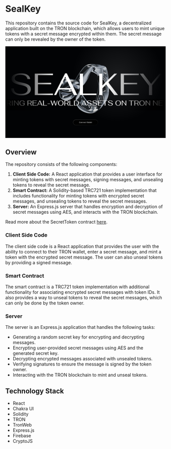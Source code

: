 # SealKey

This repository contains the source code for SealKey, a decentralized application built on the TRON blockchain, which allows users to mint unique tokens with a secret message encrypted within them. The secret message can only be revealed by the owner of the token.

![](/frontend/public/landing.png)

## Overview

The repository consists of the following components:

1. **Client Side Code:** A React application that provides a user interface for minting tokens with secret messages, signing messages, and unsealing tokens to reveal the secret message.
2. **Smart Contract:** A Solidity-based TRC721 token implementation that includes functionality for minting tokens with encrypted secret messages, and unsealing tokens to reveal the secret messages.
3. **Server:** An Express.js server that handles encryption and decryption of secret messages using AES, and interacts with the TRON blockchain.

Read more about the SecretToken contract [here](/tronbox/README.md).

### Client Side Code

The client side code is a React application that provides the user with the ability to connect to their TRON wallet, enter a secret message, and mint a token with the encrypted secret message. The user can also unseal tokens by providing a signed message.

### Smart Contract

The smart contract is a TRC721 token implementation with additional functionality for associating encrypted secret messages with token IDs. It also provides a way to unseal tokens to reveal the secret messages, which can only be done by the token owner.

### Server

The server is an Express.js application that handles the following tasks:

- Generating a random secret key for encrypting and decrypting messages.
- Encrypting user-provided secret messages using AES and the generated secret key.
- Decrypting encrypted messages associated with unsealed tokens.
- Verifying signatures to ensure the message is signed by the token owner.
- Interacting with the TRON blockchain to mint and unseal tokens.

## Technology Stack

- React
- Chakra UI
- Solidity
- TRON
- TronWeb
- Express.js
- Firebase
- CryptoJS